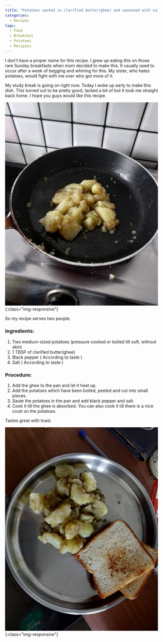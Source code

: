 ```yaml
---
title: "Potatoes sauted in clarified butter(ghee) and seasoned with salt and pepper."
categories:
  - Recipes
tags:
  - Food
  - Breakfast
  - Potatoes
  - Recipies
---
```


 
I don't have a proper name for this recipe. I grew up eating this on those rare Sunday breakfasts when mom decided to make this. It usually used to occur after a week of begging and whining for this. My sister, who hates potatoes, would fight with me over who got more of it. 

My study break is going on right now. Today I woke up early to make this dish. This turned out to be pretty good, lacked a bit of but it took me straight back home. I hope you guys would like this recipe.


![Img](/assets/images/IMG_20190429_085551.jpg  "Img"){:class="img-responsive"}


So my recipe serves two people.

### Ingredients:

 1. Two medium-sized potatoes (pressure cooked or boiled till soft, without skin)
 2. 1 TBSP of clarified butter(ghee)
 3. Black pepper ( According to taste )
 4. Salt ( According to taste )

### Procedure:

1. Add the ghee to the pan and let it heat up.
2. Add the potatoes which have been boiled, peeled and cut into small pieces.
3. Saute the potatoes in the pan and add black pepper and salt.
4. Cook it till the ghee is absorbed. You can also cook it till there is a nice crust on the potatoes.


Tastes great with toast.


![Img](/assets/images/IMG_20190429_085956.jpg  "Img"){:class="img-responsive"}
